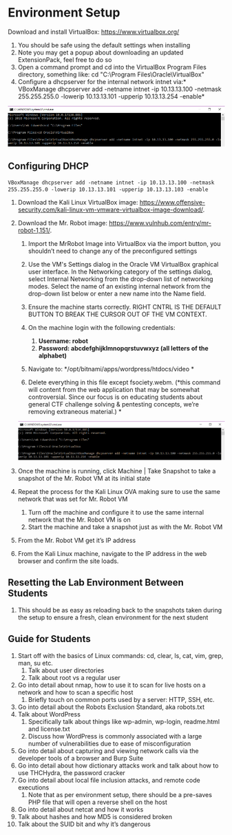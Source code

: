 # Environment Setup

Download and install VirtualBox: <a href="https://www.virtualbox.org/" target="_blank">https://www.virtualbox.org/</a>

1. You should be safe using the default settings when installing
2. Note you may get a popup about downloading an updated ExtensionPack, feel free to do so
3. Open a command prompt and cd into the VirtualBox Program Files directory, something like: cd "C:\Program Files\Oracle\VirtualBox"
4. Configure a dhcpserver for the internal network intnet via:* VBoxManage dhcpserver add -netname intnet -ip 10.13.13.100 -netmask 255.255.255.0 -lowerip 10.13.13.101 -upperip 10.13.13.254 -enable*

![Image](./images/setup-1.png "Image")

## Configuring DHCP

```
VBoxManage dhcpserver add -netname intnet -ip 10.13.13.100 -netmask 255.255.255.0 -lowerip 10.13.13.101 -upperip 10.13.13.103 -enable
```

1. Download the Kali Linux VirtualBox image: <a href="https://www.offensive-security.com/kali-linux-vm-vmware-virtualbox-image-download/" target="_blank">https://www.offensive-security.com/kali-linux-vm-vmware-virtualbox-image-download/</a>.

1. Download the Mr. Robot image: <a href="https://www.vulnhub.com/entry/mr-robot-1,151/" target="_blank">https://www.vulnhub.com/entry/mr-robot-1,151/</a>.

    1. Import the MrRobot Image into VirtualBox via the import button, you shouldn’t need to change any of the preconfigured settings

    1. Use the VM's Settings dialog in the Oracle VM VirtualBox graphical user interface. In the Networking category of the settings dialog, select Internal Networking from the drop-down list of networking modes. Select the name of an existing internal network from the drop-down list below or enter a new name into the Name field.

    1. Ensure the machine starts correctly. RIGHT CNTRL IS THE DEFAULT BUTTON TO BREAK THE CURSOR OUT OF THE VM CONTEXT.

    1. On the machine login with the following credentials:
        1. **Username: robot**
        2. **Password: abcdef****ghijklmnopqrstuvwxyz**** (all letters of the alphabet)**
    2. Navigate to: */opt/bitnami/apps/wordpress/htdocs/video *
    3. Delete everything in this file except fsociety.webm. (*this command will content from the web application that may be somewhat controversial.  Since our focus is on educating students about general CTF challenge solving & pentesting concepts, we’re removing extraneous material.) *

    
    ![Image](./images/setup-1.png "Image")

1. Once the machine is running, click Machine | Take Snapshot to take a snapshot of the Mr. Robot VM at its initial state
1. Repeat the process for the Kali Linux OVA making sure to use the same network that was set for Mr. Robot VM
    1. Turn off the machine and configure it to use the same internal network that the Mr. Robot VM is on
    2. Start the machine and take a snapshot just as with the Mr. Robot VM
2. From the Mr. Robot VM get it’s IP address

1. From the Kali Linux machine, navigate to the IP address in the web browser and confirm the site loads.

## Resetting the Lab Environment Between Students

1. This should be as easy as reloading back to the snapshots taken during the setup to ensure a fresh, clean environment for the next student

## Guide for Students

1. Start off with the basics of Linux commands: cd, clear, ls, cat, vim, grep, man, su etc.
    1. Talk about user directories
    2. Talk about root vs a regular user
2. Go into detail about nmap, how to use it to scan for live hosts on a network and how to scan a specific host
    1. Briefly touch on common ports used by a server: HTTP, SSH, etc.
3. Go into detail about the Robots Exclusion Standard, aka robots.txt
4. Talk about WordPress
    1. Specifically talk about things like wp-admin, wp-login, readme.html and license.txt
    2. Discuss how WordPress is commonly associated with a large number of vulnerabilities due to ease of misconfiguration
5. Go into detail about capturing and viewing network calls via the developer tools of a browser and Burp Suite
6. Go into detail about how dictionary attacks work and talk about how to use THCHydra, the password cracker
7. Go into detail about local file inclusion attacks, and remote code executions
    1. Note that as per environment setup, there should be a pre-saves PHP file that will open a reverse shell on the host
8. Go into detail about netcat and how it works
9. Talk about hashes and how MD5 is considered broken
10. Talk about the SUID bit and why it’s dangerous